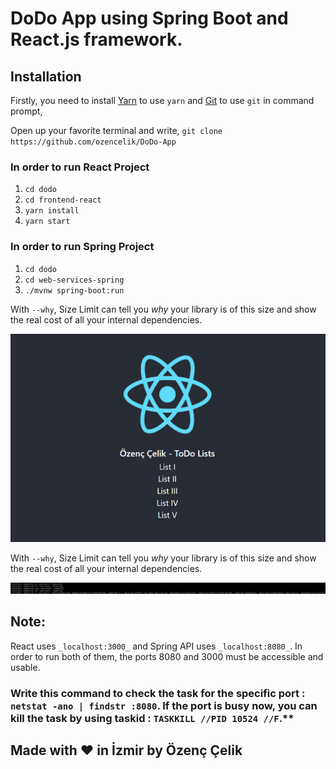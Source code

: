 # DoDo App using Spring Boot and React.js framework.

## Installation
Firstly, you need to install [Yarn](https://yarnpkg.com/lang/en/docs/install/) to use `yarn` and [Git](https://git-scm.com/downloads) to use `git` in command prompt,

Open up your favorite terminal and write,
`git clone https://github.com/ozencelik/DoDo-App`

### In order to run React Project
1. `cd dodo`
2. `cd frontend-react`
3. `yarn install`
4. `yarn start`

### In order to run Spring Project
1. `cd dodo`
2. `cd web-services-spring`
3. `./mvnw spring-boot:run`


With `--why`, Size Limit can tell you *why* your library is of this size
and show the real cost of all your internal dependencies.

<p align="center">
  <img src="./img/ui.png" alt="Expected Ui Image" width="738">
</p>

With `--why`, Size Limit can tell you *why* your library is of this size
and show the real cost of all your internal dependencies.

<p align="center">
  <img src="./img/cmd.png" alt="Expected Terminal Image" width="650">
</p>

## Note:
 React uses `_localhost:3000_` and Spring API uses `_localhost:8080_`. In order to run both of them, the ports 8080 and 3000 must be accessible and usable.
### Write this command to check the task for the specific port : `netstat -ano | findstr :8080`. If the port is busy now, you can kill the task by using taskid : `TASKKILL //PID 10524 //F`.**


## Made with ❤ in İzmir by Özenç Çelik